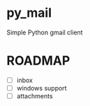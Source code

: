 # py_mail
Simple Python gmail client


# ROADMAP
- [ ] inbox
- [ ] windows support
- [ ] attachments
